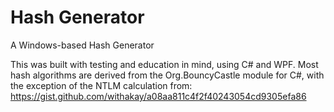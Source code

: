 # Hash Generator
A Windows-based Hash Generator  

This was built with testing and education in mind, using C# and WPF.
Most hash algorithms are derived from the Org.BouncyCastle module for C#, with the exception of the NTLM calculation from:  
https://gist.github.com/withakay/a08aa811c4f2f40243054cd9305efa86  

